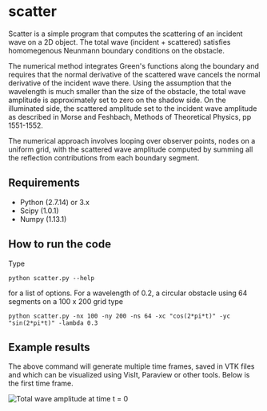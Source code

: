 # scatter

Scatter is a simple program that computes the scattering of an incident wave on a 2D
object. The total wave (incident + scattered) satisfies homomegenous Neunmann boundary
conditions on the obstacle.

The numerical method integrates Green's functions along the boundary and 
requires that the normal derivative of the scattered wave cancels the normal 
derivative of the incident wave there. Using the assumption that the wavelength is much 
smaller than the size of the obstacle, the total wave amplitude is approximately set to zero on
the shadow side. On the illuminated side, the scattered amplitude set to the incident wave 
amplitude as described in Morse and Feshbach, Methods of Theoretical Physics, pp 1551-1552.

The numerical approach involves looping over observer points, nodes on a uniform grid, with the 
scattered wave amplitude computed by summing all the reflection contributions from each boundary 
segment. 

## Requirements

 * Python (2.7.14) or 3.x
 * Scipy (1.0.1)
 * Numpy (1.13.1)

## How to run the code

Type 
```
python scatter.py --help
```
for a list of options. For a wavelength of 0.2, a circular obstacle using 64 segments on a 100 x 200 grid type
```
python scatter.py -nx 100 -ny 200 -ns 64 -xc "cos(2*pi*t)" -yc "sin(2*pi*t)" -lambda 0.3
```

## Example results

The above command will generate multiple time frames, saved in VTK files and which can be visualized using 
VisIt, Paraview or other tools. Below is the first time frame.

![Total wave amplitude at time t = 0](https://raw.githubusercontent.com/pletzer/scatter/master/scatter_result.png)








